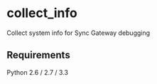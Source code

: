 collect_info
============

Collect system info for Sync Gateway debugging

Requirements
------------

Python 2.6 / 2.7 / 3.3
